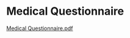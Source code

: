 # Medical Questionnaire

[Medical Questionnaire.pdf](Medical%20Questionnaire%20b4e345ef2b744ca49c79c8b11aef118d/Medical_Questionnaire.pdf)